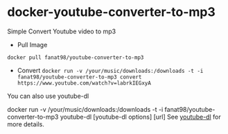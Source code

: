 # docker-youtube-converter-to-mp3
Simple Convert Youtube video to mp3

* Pull Image

`docker pull fanat98/youtube-converter-to-mp3`

* Convert
`docker run -v /your/music/downloads:/downloads -t -i fanat98/youtube-converter-to-mp3 convert https://www.youtube.com/watch?v=labrkIEGxyA`

You can also use youtube-dl 

docker run -v /your/music/downloads:/downloads -t -i fanat98/youtube-converter-to-mp3 youtube-dl [youtube-dl options] [url]
See [youtube-dl](http://rg3.github.io/youtube-dl/) for more details.